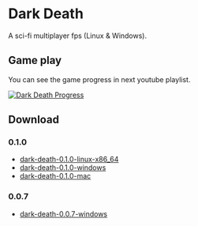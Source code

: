 # Dark Death

A sci-fi multiplayer fps (Linux & Windows).

## Game play

You can see the game progress in next youtube playlist. 

[![Dark Death Progress](http://img.youtube.com/vi/w9zjnGgVsZk/0.jpg)](https://www.youtube.com/playlist?list=PLcUKhWwmWVPHpVO0qTNTxEtt8QSWgM-1q "Click to view Dark Death progress")

## Download

### 0.1.0
* [dark-death-0.1.0-linux-x86_64](https://drive.google.com/open?id=1QT-akyiYEeK53qZ2qdS4o1OFBnH34be4)
* [dark-death-0.1.0-windows](https://drive.google.com/open?id=1T3VS6g-QN_KphToGBD1O00yXUeVLD-qo)
* [dark-death-0.1.0-mac](https://drive.google.com/open?id=1-WumXnQ-XrElh6mEafVU8CXCFq_YD-69)

### 0.0.7
* [dark-death-0.0.7-windows](https://drive.google.com/open?id=1yzXELeYqOgJkHfULKGlmspXlxlSYrNNF)

